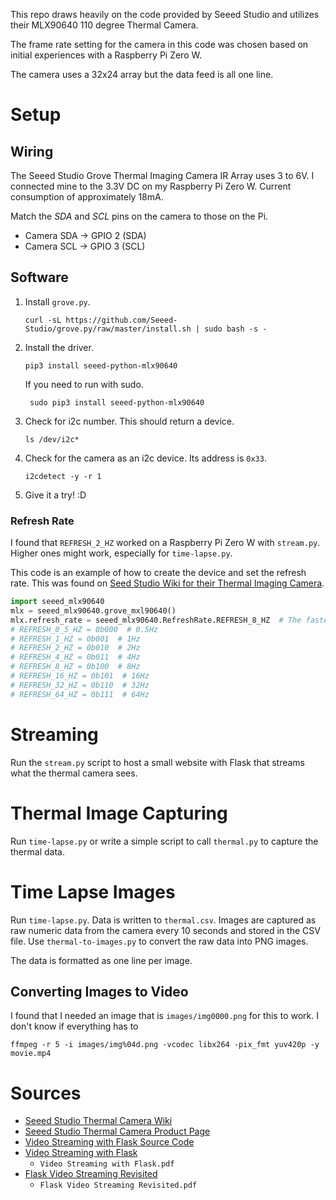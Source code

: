 This repo draws heavily on the code provided by Seeed Studio and utilizes their MLX90640 110 degree Thermal Camera.

The frame rate setting for the camera in this code was chosen based on initial experiences with a Raspberry Pi Zero W.

The camera uses a 32x24 array but the data feed is all one line.

# Setup
## Wiring

The Seeed Studio Grove Thermal Imaging Camera IR Array uses 3 to 6V. I connected mine to the 3.3V DC
on my Raspberry Pi Zero W. Current consumption of approximately 18mA.

Match the *SDA* and *SCL* pins on the camera to those on the Pi. 

- Camera SDA -> GPIO 2 (SDA)
- Camera SCL -> GPIO 3 (SCL)

## Software

1. Install `grove.py`.
    ```shell script
    curl -sL https://github.com/Seeed-Studio/grove.py/raw/master/install.sh | sudo bash -s -
    ```
1. Install the driver. 
    ```shell script
    pip3 install seeed-python-mlx90640
   ```
   If you need to run with sudo.
   ```shell script
    sudo pip3 install seeed-python-mlx90640
    ```
1. Check for i2c number. This should return a device.
    ```shell script
    ls /dev/i2c*
    ```
1. Check for the camera as an i2c device. Its address is `0x33`.
    ```shell script
    i2cdetect -y -r 1
    ```
1. Give it a try! :D

### Refresh Rate

I found that `REFRESH_2_HZ` worked on a Raspberry Pi Zero W with `stream.py`. Higher ones might work, especially for
`time-lapse.py`.

This code is an example of how to create the device and set the refresh rate. This was found 
on [Seed Studio Wiki for their Thermal Imaging Camera](http://wiki.seeedstudio.com/Grove-Thermal-Imaging-Camera-IR-Array/). 

```python
import seeed_mlx90640
mlx = seeed_mlx90640.grove_mxl90640()
mlx.refresh_rate = seeed_mlx90640.RefreshRate.REFRESH_8_HZ  # The fastest for raspberry 4 
# REFRESH_0_5_HZ = 0b000  # 0.5Hz
# REFRESH_1_HZ = 0b001  # 1Hz
# REFRESH_2_HZ = 0b010  # 2Hz
# REFRESH_4_HZ = 0b011  # 4Hz
# REFRESH_8_HZ = 0b100  # 8Hz
# REFRESH_16_HZ = 0b101  # 16Hz
# REFRESH_32_HZ = 0b110  # 32Hz
# REFRESH_64_HZ = 0b111  # 64Hz
```

# Streaming

Run the `stream.py` script to host a small website with Flask that streams what the thermal camera sees.

# Thermal Image Capturing

Run `time-lapse.py` or write a simple script to call `thermal.py` to capture the thermal data.

# Time Lapse Images

Run `time-lapse.py`. Data is written to `thermal.csv`. Images are captured as raw numeric data from the camera 
every 10 seconds and stored in the CSV file. Use `thermal-to-images.py` to convert the raw data into PNG images.

The data is formatted as one line per image.

## Converting Images to Video

I found that I needed an image that is `images/img0000.png` for this to work. I don't know if everything has to

```shell script
ffmpeg -r 5 -i images/img%04d.png -vcodec libx264 -pix_fmt yuv420p -y movie.mp4
```

# Sources

* [Seeed Studio Thermal Camera Wiki](http://wiki.seeedstudio.com/Grove-Thermal-Imaging-Camera-IR-Array/)
* [Seeed Studio Thermal Camera Product Page](https://www.seeedstudio.com/Grove-Thermal-Imaging-Camera-IR-Array-MLX90640-110-degree-p-4334.html)
* [Video Streaming with Flask Source Code](https://github.com/miguelgrinberg/flask-video-streaming)
* [Video Streaming with Flask](https://blog.miguelgrinberg.com/post/video-streaming-with-flask)
  * `Video Streaming with Flask.pdf`
* [Flask Video Streaming Revisited](https://blog.miguelgrinberg.com/post/flask-video-streaming-revisited) 
  * `Flask Video Streaming Revisited.pdf`